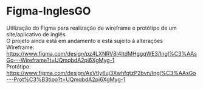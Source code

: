 # Figma-InglesGO
Utilização do Figma para realização de wireframe e protótipo de um site/aplicativo de inglês\
O projeto ainda está em andamento e está sujeito à alterações\
Wireframe: https://www.figma.com/design/pz4LXNRV8I4ItdMHggqWE3/Ingl%C3%AAsGo---Wireframe?t=UQmqbdA2pi6XgMyg-1 \
Protótipo: https://www.figma.com/design/AxVtIy6uj3XwhfqtzP2bvn/Ingl%C3%AAsGo---Prot%C3%B3tipo?t=UQmqbdA2pi6XgMyg-1
